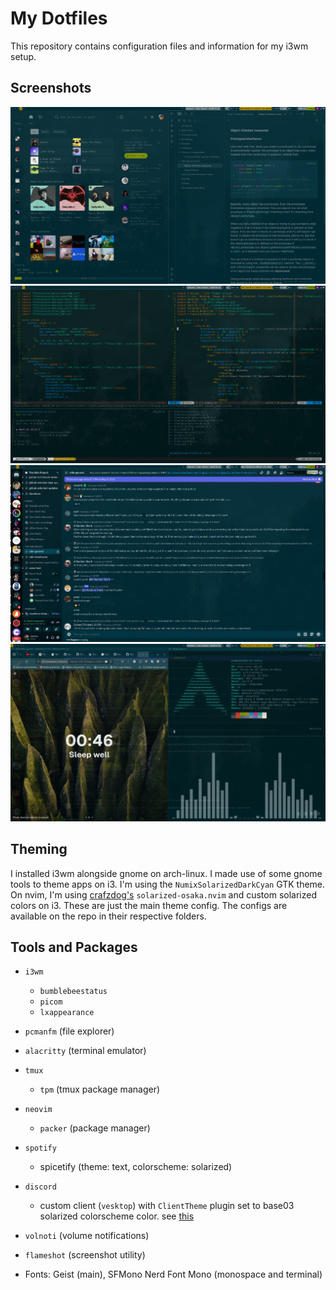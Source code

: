 # My Dotfiles

This repository contains configuration files and information for my i3wm setup.

## Screenshots
![1](1.png)
![2](2.png)
![3](3.png)
![5](5.png)

## Theming

I installed i3wm alongside gnome on arch-linux. I made use of some gnome tools
to theme apps on i3. I'm using the `NumixSolarizedDarkCyan` GTK theme. On nvim,
I'm using [crafzdog's](https://github.com/craftzdog) `solarized-osaka.nvim` and
custom solarized colors on i3. These are just the main theme config.
The configs are available on the repo in their respective folders.

## Tools and Packages

- `i3wm`
    - `bumblebeestatus`
    - `picom`
    - `lxappearance`

- `pcmanfm` (file explorer)
- `alacritty` (terminal emulator)

- `tmux`
    - `tpm` (tmux package manager)

- `neovim`
    - `packer` (package manager)

- `spotify`
    - spicetify (theme: text, colorscheme: solarized)

- `discord`
    - custom client (`vesktop`) with `ClientTheme` plugin set to base03
    solarized colorscheme color. see [this](https://ericnormand.me/article/solarized-cheat-sheet)

- `volnoti` (volume notifications)
- `flameshot` (screenshot utility)
- Fonts: Geist (main), SFMono Nerd Font Mono (monospace and terminal)
